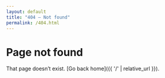 ```yaml
---
layout: default
title: "404 — Not found"
permalink: /404.html
---
```


# Page not found
That page doesn’t exist. [Go back home]({{ '/' | relative_url }}).
